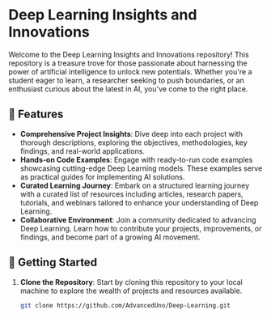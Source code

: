 # Deep Learning Insights and Innovations

Welcome to the Deep Learning Insights and Innovations repository! This repository is a treasure trove for those passionate about harnessing the power of artificial intelligence to unlock new potentials. Whether you're a student eager to learn, a researcher seeking to push boundaries, or an enthusiast curious about the latest in AI, you've come to the right place.

## 🚀 Features

- **Comprehensive Project Insights**: Dive deep into each project with thorough descriptions, exploring the objectives, methodologies, key findings, and real-world applications.
- **Hands-on Code Examples**: Engage with ready-to-run code examples showcasing cutting-edge Deep Learning models. These examples serve as practical guides for implementing AI solutions.
- **Curated Learning Journey**: Embark on a structured learning journey with a curated list of resources including articles, research papers, tutorials, and webinars tailored to enhance your understanding of Deep Learning.
- **Collaborative Environment**: Join a community dedicated to advancing Deep Learning. Learn how to contribute your projects, improvements, or findings, and become part of a growing AI movement.

## 📘 Getting Started

1. **Clone the Repository**: Start by cloning this repository to your local machine to explore the wealth of projects and resources available.
   
   ```bash
   git clone https://github.com/AdvancedUno/Deep-Learning.git
